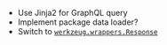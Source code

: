  - Use Jinja2 for GraphQL query
 - Implement package data loader?
 - Switch to [`werkzeug.wrappers.Response`](https://werkzeug.palletsprojects.com/en/1.0.x/wrappers/#werkzeug.wrappers.Response)
